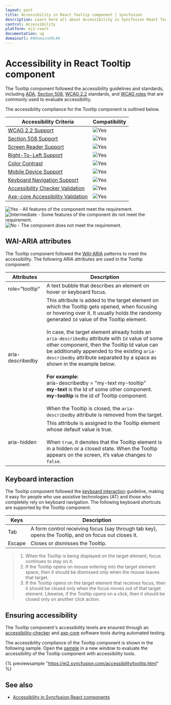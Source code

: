 ```yaml
---
layout: post
title: Accessibility in React Tooltip component | Syncfusion
description: Learn here all about Accessibility in Syncfusion React Tooltip component of Syncfusion Essential JS 2 and more.
control: Accessibility 
platform: ej2-react
documentation: ug
domainurl: ##DomainURL##
---
```


# Accessibility in React Tooltip component

The Tooltip component followed the accessibility guidelines and standards, including [ADA](https://www.ada.gov/), [Section 508](https://www.section508.gov/), [WCAG 2.2](https://www.w3.org/TR/WCAG22/) standards, and [WCAG roles](https://www.w3.org/TR/wai-aria/#roles) that are commonly used to evaluate accessibility.

The accessibility compliance for the Tooltip component is outlined below.

| Accessibility Criteria | Compatibility |
| -- | -- |
| [WCAG 2.2 Support](../common/accessibility#accessibility-standards) | <img src="https://cdn.syncfusion.com/content/images/landing-page/yes.png" alt="Yes"> |
| [Section 508 Support](../common/accessibility#accessibility-standards) | <img src="https://cdn.syncfusion.com/content/images/landing-page/yes.png" alt="Yes"> |
| [Screen Reader Support](../common/accessibility#screen-reader-support) | <img src="https://cdn.syncfusion.com/content/images/landing-page/yes.png" alt="Yes"> |
| [Right-To-Left Support](../common/accessibility#right-to-left-support) | <img src="https://cdn.syncfusion.com/content/images/landing-page/yes.png" alt="Yes"> |
| [Color Contrast](../common/accessibility#color-contrast) | <img src="https://cdn.syncfusion.com/content/images/landing-page/yes.png" alt="Yes"> |
| [Mobile Device Support](../common/accessibility#mobile-device-support) | <img src="https://cdn.syncfusion.com/content/images/landing-page/yes.png" alt="Yes"> |
| [Keyboard Navigation Support](../common/accessibility#keyboard-navigation-support) | <img src="https://cdn.syncfusion.com/content/images/landing-page/yes.png" alt="Yes"> |
| [Accessibility Checker Validation](../common/accessibility#ensuring-accessibility) | <img src="https://cdn.syncfusion.com/content/images/landing-page/yes.png" alt="Yes"> |
| [Axe-core Accessibility Validation](../common/accessibility#ensuring-accessibility) | <img src="https://cdn.syncfusion.com/content/images/landing-page/yes.png" alt="Yes"> |

<style>
    .post .post-content img {
        display: inline-block;
        margin: 0.5em 0;
    }
</style>
<div><img src="https://cdn.syncfusion.com/content/images/landing-page/yes.png" alt="Yes"> - All features of the component meet the requirement.</div>

<div><img src="https://cdn.syncfusion.com/content/images/landing-page/intermediate.png" alt="Intermediate"> - Some features of the component do not meet the requirement.</div>

<div><img src="https://cdn.syncfusion.com/content/images/landing-page/no.png" alt="No"> - The component does not meet the requirement.</div>

## WAI-ARIA attributes

The Tooltip component followed the [WAI-ARIA](https://www.w3.org/WAI/ARIA/apg/patterns/tooltip/) patterns to meet the accessibility. The following ARIA attributes are used in the Tooltip component:

| Attributes | Description |
| --- | --- |
| role="tooltip" | A text bubble that describes an element on hover or keyboard focus. |
| aria-describedby | This attribute is added to the target element on which the Tooltip gets opened, when focusing or hovering over it. It usually holds the randomly generated `Id` value of the Tooltip element. <br /> <br />In case, the target element already holds an `aria-describedby` attribute with `Id` value of some other component, then the Tooltip Id value can be additionally appended to the existing `aria-describedby` attribute separated by a space as shown in the example below.<br /><br /> **For example:** <br /> aria-describedby = "my-text my-tooltip" <br /> **my-text** is the Id of some other component.<br /> **my-tooltip** is the id of Tooltip component. <br /><br/> When the Tooltip is closed, the `aria-describedby` attribute is  removed from the target. |
| aria-hidden | This attribute is assigned to the Tooltip element whose default value is true. <br /><br /> When `true`, it denotes that the Tooltip element is in a hidden or a closed state. When the Tooltip appears on the screen, it’s value changes to `false`.|

## Keyboard interaction

The Tooltip component followed the [keyboard interaction](https://www.w3.org/WAI/ARIA/apg/patterns/tooltip/#keyboardinteraction) guideline, making it easy for people who use assistive technologies (AT) and those who completely rely on keyboard navigation. The following keyboard shortcuts are supported by the Tooltip component.

|  Keys | Description |
| --- | --- |
| Tab | A form control receiving focus (say through tab key), opens the Tooltip, and on focus out closes it. |
| Escape | Closes or dismisses the Tooltip. |

> 1. When the Tooltip is being displayed on the target element, focus continues to stay on it.
> 2. If the Tooltip opens on mouse entering into the target element space, then it should be dismissed only when the mouse leaves that target.
> 3. If the Tooltip opens on the target element that receives focus, then it should be closed only when the focus moves out of that target element.
Likewise, if the Tooltip opens on a click, then it should be closed only on another click action.
## Ensuring accessibility

The Tooltip component's accessibility levels are ensured through an [accessibility-checker](https://www.npmjs.com/package/accessibility-checker) and [axe-core](https://www.npmjs.com/package/axe-core) software tools during automated testing.

The accessibility compliance of the Tooltip component is shown in the following sample. Open the [sample](https://ej2.syncfusion.com/accessibility/tooltip.html) in a new window to evaluate the accessibility of the Tooltip component with accessibility tools.

{% previewsample "https://ej2.syncfusion.com/accessibility/tooltip.html" %}

## See also     

* [Accessibility in Syncfusion React components](../common/accessibility)



